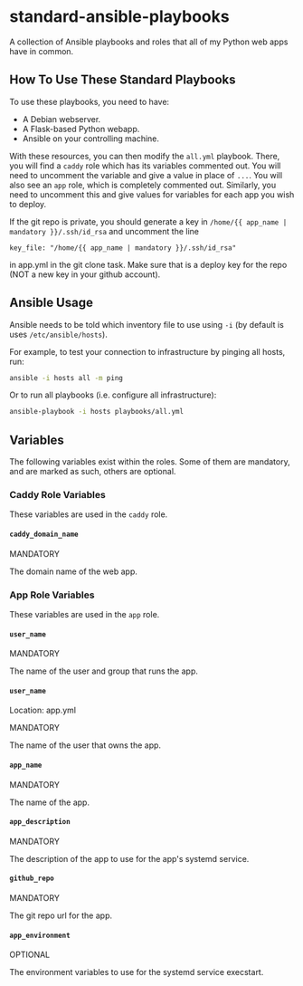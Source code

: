 # standard-ansible-playbooks

A collection of Ansible playbooks and roles that all of my Python web apps have in common.

## How To Use These Standard Playbooks

To use these playbooks, you need to have:

- A Debian webserver.
- A Flask-based Python webapp.
- Ansible on your controlling machine.

With these resources, you can then modify the `all.yml` playbook. There, you will find a `caddy` role which has its variables commented out. You will need to uncomment the variable and give a value in place of `...`. You will also see an `app` role, which is completely commented out. Similarly, you need to uncomment this and give values for variables for each app you wish to deploy.

If the git repo is private, you should generate a key in `/home/{{ app_name | mandatory }}/.ssh/id_rsa` and uncomment the line

```
key_file: "/home/{{ app_name | mandatory }}/.ssh/id_rsa"
```

in app.yml in the git clone task. Make sure that is a deploy key for the repo (NOT a new key in your github account).

## Ansible Usage

Ansible needs to be told which inventory file to use using `-i` (by default is uses `/etc/ansible/hosts`).

For example, to test your connection to infrastructure by pinging all hosts, run:

```bash
ansible -i hosts all -m ping
```

Or to run all playbooks (i.e. configure all infrastructure):

```bash
ansible-playbook -i hosts playbooks/all.yml
```

## Variables

The following variables exist within the roles. Some of them are mandatory, and are marked as such, others are optional.

### Caddy Role Variables

These variables are used in the `caddy` role.

#### `caddy_domain_name`

MANDATORY

The domain name of the web app.

### App Role Variables

These variables are used in the `app` role.

#### `user_name`

MANDATORY

The name of the user and group that runs the app.

#### `user_name`

Location: app.yml

MANDATORY

The name of the user that owns the app.

#### `app_name`

MANDATORY

The name of the app.

#### `app_description`

MANDATORY

The description of the app to use for the app's systemd service.

#### `github_repo`

MANDATORY

The git repo url for the app.

#### `app_environment`

OPTIONAL

The environment variables to use for the systemd service execstart.
